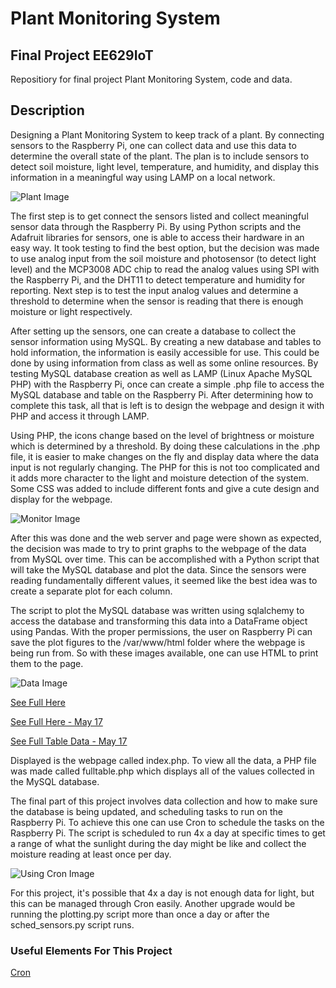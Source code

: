 # Plant Monitoring System
## Final Project EE629IoT
Repositiory for final project Plant Monitoring System, code and data.

## Description

Designing a Plant Monitoring System to keep track of a plant. By connecting sensors to the Raspberry Pi, one can collect data and use this data to determine the overall state of the plant. The plan is to include sensors to detect soil moisture, light level, temperature, and humidity, and display this information in a meaningful way using LAMP on a local network.

![Plant Image](<https://github.com/errski/EE629IoT/blob/main/Plant%20Monitoring%20System/system.jpg>)

The first step is to get connect the sensors listed and collect meaningful sensor data through the Raspberry Pi. By using Python scripts and the Adafruit libraries for sensors, one is able to access their hardware in an easy way. It took testing to find the best option, but the decision was made to use analog input from the soil moisture and photosensor (to detect light level) and the MCP3008 ADC chip to read the analog values using SPI with the Raspberry Pi, and the DHT11 to detect temperature and humidity for reporting. Next step is to test the input analog values and determine a threshold to determine when the sensor is reading that there is enough moisture or light respectively.

After setting up the sensors, one can create a database to collect the sensor information using MySQL. By creating a new database and tables to hold information, the information is easily accessible for use. This could be done by using information from class as well as some online resources. By testing MySQL database creation as well as LAMP (Linux Apache MySQL PHP) with the Raspberry Pi, once can create a simple .php file to access the MySQL database and table on the Raspberry Pi. After determining how to complete this task, all that is left is to design the webpage and design it with PHP and access it through LAMP.

Using PHP, the icons change based on the level of brightness or moisture which is determined by a threshold. By doing these calculations in the .php file, it is easier to make changes on the fly and display data where the data input is not regularly changing. The PHP for this is not too complicated and it adds more character to the light and moisture detection of the system. Some CSS was added to include different fonts and give a cute design and display for the webpage.

![Monitor Image](<https://github.com/errski/EE629IoT/blob/main/Plant%20Monitoring%20System/index_php_main.jpg>)

After this was done and the web server and page were shown as expected, the decision was made to try to print graphs to the webpage of the data from MySQL over time. This can be accomplished with a Python script that will take the MySQL database and plot the data. Since the sensors were reading fundamentally different values, it seemed like the best idea was to create a separate plot for each column.

The script to plot the MySQL database was written using sqlalchemy to access the database and transforming this data into a DataFrame object using Pandas. With the proper permissions, the user on Raspberry Pi can save the plot figures to the /var/www/html folder where the webpage is being run from. So with these images available, one can use HTML to print them to the page.

![Data Image](<https://github.com/errski/EE629IoT/blob/main/Plant%20Monitoring%20System/index_php_graphs.jpg>)

[See Full Here](https://github.com/errski/EE629IoT/blob/main/Plant%20Monitoring%20System/index_php_webpage.jpg)

[See Full Here - May 17](https://github.com/errski/EE629IoT/blob/main/Plant%20Monitoring%20System/index_php_webpage_may_17.jpg)

[See Full Table Data - May 17](https://github.com/errski/EE629IoT/blob/main/Plant%20Monitoring%20System/fulltable_php_output.jpg)

Displayed is the webpage called index.php. To view all the data, a PHP file was made called fulltable.php which displays all of the values collected in the MySQL database.

The final part of this project involves data collection and how to make sure the database is being updated, and scheduling tasks to run on the Raspberry Pi. To achieve this one can use Cron to schedule the tasks on the Raspberry Pi. The script is scheduled to run 4x a day at specific times to get a range of what the sunlight during the day might be like and collect the moisture reading at least once per day.

![Using Cron Image](<https://github.com/errski/EE629IoT/blob/main/Plant%20Monitoring%20System/cron_scheduler.jpg>)

For this project, it's possible that 4x a day is not enough data for light, but this can be managed through Cron easily. Another upgrade would be running the plotting.py script more than once a day or after the sched_sensors.py script runs.

### Useful Elements For This Project

[Cron](https://bc-robotics.com/tutorials/setting-cron-job-raspberry-pi/)
